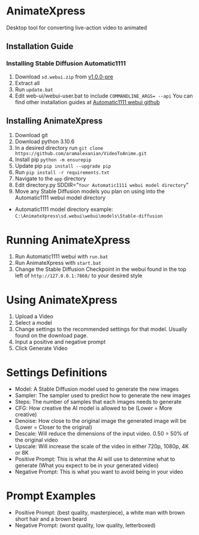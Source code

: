 # AnimateXpress
Desktop tool for converting live-action video to animated

## Installation Guide
### Installing Stable Diffusion Automatic1111
1. Download `sd.webui.zip` from [v1.0.0-pre](https://github.com/AUTOMATIC1111/stable-diffusion-webui/releases/tag/v1.0.0-pre)
2. Extract all
3. Run `update.bat`
4. Edit web-ui/webui-user.bat to include `COMMANDLINE_ARGS= --api`
You can find other installation guides at [Automatic1111 webui github](https://github.com/AUTOMATIC1111/stable-diffusion-webui)

## Installing AnimateXpress
1. Download git
2. Download python 3.10.6
3. In a desired directory run `git clone https://github.com/aramalexanian/VideoToAnime.git`
4. Install pip `python -m ensurepip`
5. Update pip `pip install --upgrade pip`
6. Run `pip install -r requirements.txt`
7. Navigate to the `app` directory
8. Edit directory.py SDDIR="`Your Automatic1111 webui model directory`"
9. Move any Stable Diffusion models you plan on using into the Automatic1111 webui model directory 
- Automatic1111 model directory example: `C:\AnimateXpress\sd.webui\webui\models\Stable-diffusion`

# Running AnimateXpress
1. Run Automatic1111 webui with `run.bat`
2. Run AnimateXpress with `start.bat`
3. Change the Stable Diffusion Checkpoint in the webui found in the top left of `http://127.0.0.1:7860/` to your desired style

# Using AnimateXpress
1. Upload a Video
2. Select a model
3. Change settings to the recommended settings for that model. Usually found on the download page.
4. Input a positive and negative prompt
5. Click Generate Video

# Settings Definitions
- Model: 			A Stable Diffusion model used to generate the new images
- Sampler: 		The sampler used to predict how to generate the new images
- Steps: 			The number of samples that each images needs to generate
- CFG: 			How creative the AI model is allowed to be (Lower = More creative)
- Denoise: 		How close to the original image the generated image will be (Lower = Closer to the original)
- Descale: 		Will reduce the dimensions of the input video. 0.50 = 50% of the original video
- Upscale:			Will increase the scale of the video in either 720p, 1080p, 4K or 8K
- Positive Prompt: This is what the AI will use to determine what to generate (What you expect to be in your generated video)
- Negative Prompt: This is what you want to avoid being in your video

# Prompt Examples
- Positive Prompt: (best quality, masterpiece), a white man with brown short hair and a brown beard
- Negative Prompt: (worst quality, low quality, letterboxed)